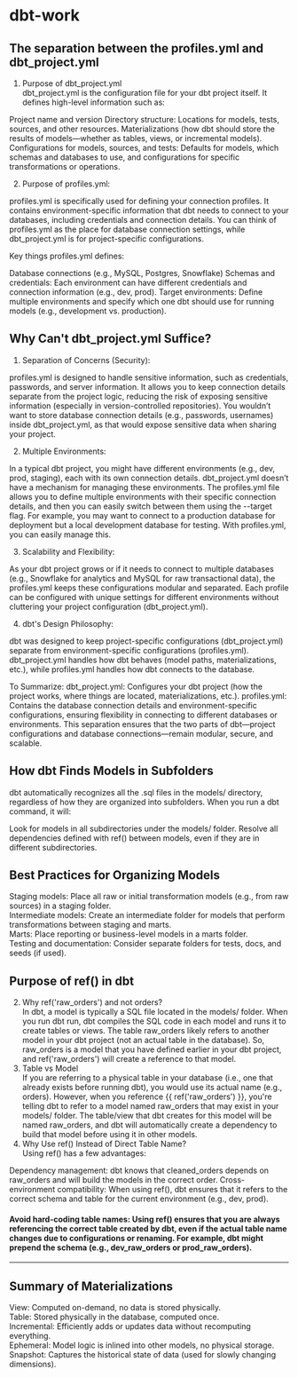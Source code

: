 # dbt-work
## The separation between the profiles.yml and dbt_project.yml
1. Purpose of dbt_project.yml  
dbt_project.yml is the configuration file for your dbt project itself. It defines high-level information such as:

Project name and version
Directory structure: Locations for models, tests, sources, and other resources.
Materializations (how dbt should store the results of models—whether as tables, views, or incremental models).
Configurations for models, sources, and tests: Defaults for models, which schemas and databases to use, and configurations for specific transformations or operations.

2. Purpose of profiles.yml:  

profiles.yml is specifically used for defining your connection profiles. It contains environment-specific information that dbt needs to connect to your databases, including credentials and connection details. You can think of profiles.yml as the place for database connection settings, while dbt_project.yml is for project-specific configurations.

Key things profiles.yml defines:

Database connections (e.g., MySQL, Postgres, Snowflake)
Schemas and credentials: Each environment can have different credentials and connection information (e.g., dev, prod).
Target environments: Define multiple environments and specify which one dbt should use for running models (e.g., development vs. production).

## Why Can't dbt_project.yml Suffice?  
1. Separation of Concerns (Security):

profiles.yml is designed to handle sensitive information, such as credentials, passwords, and server information. It allows you to keep connection details separate from the project logic, reducing the risk of exposing sensitive information (especially in version-controlled repositories).
You wouldn’t want to store database connection details (e.g., passwords, usernames) inside dbt_project.yml, as that would expose sensitive data when sharing your project.

2. Multiple Environments:

In a typical dbt project, you might have different environments (e.g., dev, prod, staging), each with its own connection details.
dbt_project.yml doesn’t have a mechanism for managing these environments. The profiles.yml file allows you to define multiple environments with their specific connection details, and then you can easily switch between them using the --target flag.
For example, you may want to connect to a production database for deployment but a local development database for testing. With profiles.yml, you can easily manage this.

3. Scalability and Flexibility:

As your dbt project grows or if it needs to connect to multiple databases (e.g., Snowflake for analytics and MySQL for raw transactional data), the profiles.yml keeps these configurations modular and separated.
Each profile can be configured with unique settings for different environments without cluttering your project configuration (dbt_project.yml).

4. dbt's Design Philosophy:

dbt was designed to keep project-specific configurations (dbt_project.yml) separate from environment-specific configurations (profiles.yml).
dbt_project.yml handles how dbt behaves (model paths, materializations, etc.), while profiles.yml handles how dbt connects to the database.   

To Summarize:
dbt_project.yml: Configures your dbt project (how the project works, where things are located, materializations, etc.).
profiles.yml: Contains the database connection details and environment-specific configurations, ensuring flexibility in connecting to different databases or environments.
This separation ensures that the two parts of dbt—project configurations and database connections—remain modular, secure, and scalable.    

##  How dbt Finds Models in Subfolders
dbt automatically recognizes all the .sql files in the models/ directory, regardless of how they are organized into subfolders. When you run a dbt command, it will:

Look for models in all subdirectories under the models/ folder.
Resolve all dependencies defined with ref() between models, even if they are in different subdirectories.  
 
## Best Practices for Organizing Models  
Staging models: Place all raw or initial transformation models (e.g., from raw sources) in a staging folder.  
Intermediate models: Create an intermediate folder for models that perform transformations between staging and marts.  
Marts: Place reporting or business-level models in a marts folder.  
Testing and documentation: Consider separate folders for tests, docs, and seeds (if used).  

## Purpose of ref() in dbt
2. Why ref('raw_orders') and not orders?  
In dbt, a model is typically a SQL file located in the models/ folder. When you run dbt run, dbt compiles the SQL code in each model and runs it to create tables or views.
The table raw_orders likely refers to another model in your dbt project (not an actual table in the database). So, raw_orders is a model that you have defined earlier in your dbt project, and ref('raw_orders') will create a reference to that model.  
3. Table vs Model  
If you are referring to a physical table in your database (i.e., one that already exists before running dbt), you would use its actual name (e.g., orders).
However, when you reference {{ ref('raw_orders') }}, you're telling dbt to refer to a model named raw_orders that may exist in your models/ folder. The table/view that dbt creates for this model will be named raw_orders, and dbt will automatically create a dependency to build that model before using it in other models.  
4. Why Use ref() Instead of Direct Table Name?  
Using ref() has a few advantages:  

Dependency management: dbt knows that cleaned_orders depends on raw_orders and will build the models in the correct order.
Cross-environment compatibility: When using ref(), dbt ensures that it refers to the correct schema and table for the current environment (e.g., dev, prod).  
#### Avoid hard-coding table names: Using ref() ensures that you are always referencing the correct table created by dbt, even if the actual table name changes due to configurations or renaming. For example, dbt might prepend the schema (e.g., dev_raw_orders or prod_raw_orders).  

---

## Summary of Materializations  
View: Computed on-demand, no data is stored physically.  
Table: Stored physically in the database, computed once.  
Incremental: Efficiently adds or updates data without recomputing everything.  
Ephemeral: Model logic is inlined into other models, no physical storage.   
Snapshot: Captures the historical state of data (used for slowly changing dimensions).   

